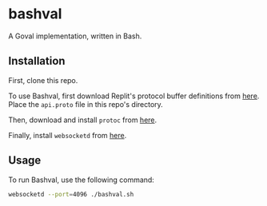 # bashval

A Goval implementation, written in Bash.

## Installation

First, clone this repo.

To use Bashval, first download Replit's protocol buffer definitions from [here](https://govaldocs.pages.dev/api.proto).
Place the `api.proto` file in this repo's directory.

Then, download and install `protoc` from [here](https://github.com/protocolbuffers/protobuf/releases/).

Finally, install `websocketd` from [here](https://github.com/joewalnes/websocketd#download).

## Usage

To run Bashval, use the following command:

```bash
websocketd --port=4096 ./bashval.sh
```
